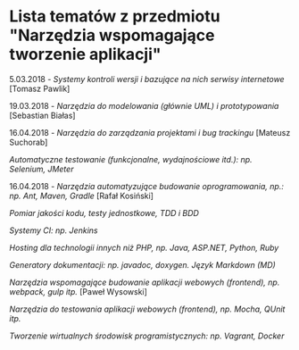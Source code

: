 # Lista tematów z przedmiotu "Narzędzia wspomagające tworzenie aplikacji"

5.03.2018 - *Systemy kontroli wersji i bazujące na nich serwisy internetowe* [Tomasz Pawlik]

19.03.2018 - *Narzędzia do modelowania (głównie UML) i prototypowania* [Sebastian Białas]

16.04.2018 - *Narzędzia do zarządzania projektami i bug trackingu* [Mateusz Suchorab]

*Automatyczne testowanie (funkcjonalne, wydajnościowe itd.): np. Selenium, JMeter*

16.04.2018 - *Narzędzia automatyzujące budowanie oprogramowania, np.: np. Ant, Maven, Gradle* [Rafał Kosiński]

*Pomiar jakości kodu, testy jednostkowe, TDD i BDD*

*Systemy CI: np. Jenkins* 

*Hosting dla technologii innych niż PHP, np. Java, ASP.NET, Python, Ruby*

*Generatory dokumentacji: np. javadoc, doxygen. Język Markdown (MD)*

*Narzędzia wspomagające budowanie aplikacji webowych (frontend), np. webpack, gulp itp.* [Paweł Wysowski]

*Narzędzia do testowania aplikacji webowych (frontend), np. Mocha, QUnit itp.*

*Tworzenie wirtualnych środowisk programistycznych: np. Vagrant, Docker*



